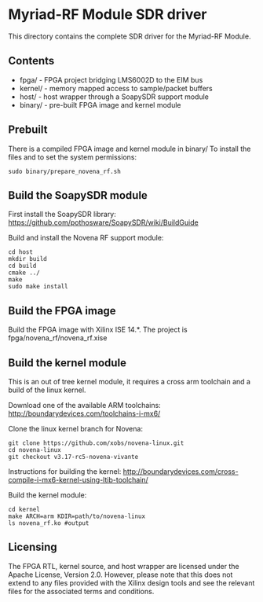 # Myriad-RF Module SDR driver

This directory contains the complete SDR driver for the Myriad-RF Module.

## Contents

* fpga/ - FPGA project bridging LMS6002D to the EIM bus
* kernel/ - memory mapped access to sample/packet buffers
* host/ - host wrapper through a SoapySDR support module
* binary/ - pre-built FPGA image and kernel module

## Prebuilt

There is a compiled FPGA image and kernel module in binary/
To install the files and to set the system permissions:

```
sudo binary/prepare_novena_rf.sh
```

## Build the SoapySDR module

First install the SoapySDR library:
https://github.com/pothosware/SoapySDR/wiki/BuildGuide

Build and install the Novena RF support module:

```
cd host
mkdir build
cd build
cmake ../
make
sudo make install
```

## Build the FPGA image

Build the FPGA image with Xilinx ISE 14.*.
The project is fpga/novena_rf/novena_rf.xise

## Build the kernel module

This is an out of tree kernel module, it requires a cross arm toolchain
and a build of the linux kernel.

Download one of the available ARM toolchains:
http://boundarydevices.com/toolchains-i-mx6/

Clone the linux kernel branch for Novena:

```
git clone https://github.com/xobs/novena-linux.git
cd novena-linux
git checkout v3.17-rc5-novena-vivante
```

Instructions for building the kernel:
http://boundarydevices.com/cross-compile-i-mx6-kernel-using-ltib-toolchain/

Build the kernel module:

```
cd kernel
make ARCH=arm KDIR=path/to/novena-linux
ls novena_rf.ko #output
```

## Licensing

The FPGA RTL, kernel source, and host wrapper are licensed under the Apache License, Version 2.0.
However, please note that this does not extend to any files provided with the Xilinx design tools and see the relevant files for the associated terms and conditions.
